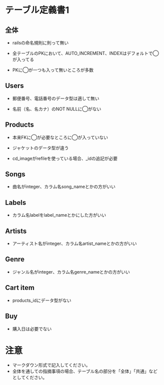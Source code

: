 # テーブル定義書1
## 全体
- railsの命名規則に則って無い

- 全テーブルのPKにおいて、AUTO_INCREMENT、INDEXはデフォルトで◯が入ってる

- PKに◯が一つも入って無いところが多数

## Users
- 郵便番号、電話番号のデータ型は適して無い

- 名前（名、名カナ）のNOT NULLに◯がない

## Products
- 本来FKに◯が必要なところに◯が入っていない

- ジャケットのデータ型が違う

- cd_imageがrefileを使っている場合、_idの追記が必要

## Songs
- 曲名がinteger、カラム名song_nameとかの方がいい

## Labels
- カラム名labelをlabel_nameとかにした方がいい

## Artists
- アーティスト名がinteger、カラム名artist_nameとかの方がいい

## Genre
- ジャンル名がinteger、カラム名genre_nameとかの方がいい

## Cart item
- products_idにデータ型がない

## Buy
- 購入日は必要でない

# 注意
* マークダウン形式で記入してください。
* 全体を通しての指摘事項の場合、テーブル名の部分を「全体」「共通」などとしてください。
